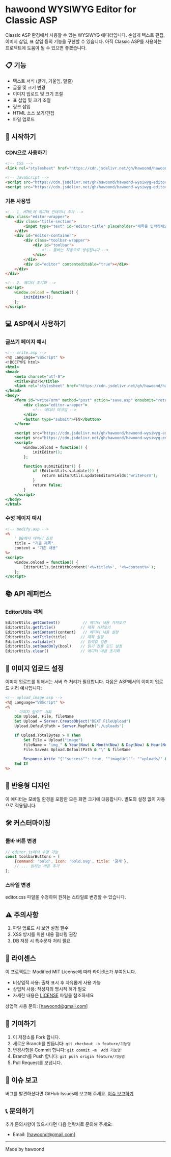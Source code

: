 # hawoond WYSIWYG Editor for Classic ASP

Classic ASP 환경에서 사용할 수 있는 WYSIWYG 에디터입니다. 손쉽게 텍스트 편집, 이미지 삽입, 표 삽입 등의 기능을 구현할 수 있습니다.
아직 Classic ASP를 사용하는 프로젝트에 도움이 될 수 있으면 좋겠습니다.

## 📋 기능

- 텍스트 서식 (굵게, 기울임, 밑줄)
- 글꼴 및 크기 변경
- 이미지 업로드 및 크기 조절
- 표 삽입 및 크기 조절
- 링크 삽입
- HTML 소스 보기/편집
- 파일 업로드

## 🚀 시작하기

### CDN으로 사용하기

```html
<!-- CSS -->
<link rel="stylesheet" href="https://cdn.jsdelivr.net/gh/hawoond/hawoond-wysiwyg-editor@main/dist/editor.min.css">

<!-- JavaScript -->
<script src="https://cdn.jsdelivr.net/gh/hawoond/hawoond-wysiwyg-editor@main/dist/editor.min.js"></script>
<script src="https://cdn.jsdelivr.net/gh/hawoond/hawoond-wysiwyg-editor@main/dist/editor_utils.min.js"></script>
```

### 기본 사용법

```html
<!-- 1. HTML에 에디터 컨테이너 추가 -->
<div class="editor-wrapper">
    <div class="title-section">
        <input type="text" id="editor-title" placeholder="제목을 입력하세요">
    </div>
    <div id="editor-container">
        <div class="toolbar-wrapper">
            <div id="toolbar">
                <!-- 툴바는 자동으로 생성됩니다 -->
            </div>
        </div>
        <div id="editor" contenteditable="true"></div>
    </div>
</div>

<!-- 2. 에디터 초기화 -->
<script>
    window.onload = function() {
        initEditor();
    };
</script>
```

## 💻 ASP에서 사용하기

### 글쓰기 페이지 예시
```asp
<!-- write.asp -->
<%@ Language="VBScript" %>
<!DOCTYPE html>
<html>
<head>
    <meta charset="utf-8">
    <title>글쓰기</title>
    <link rel="stylesheet" href="https://cdn.jsdelivr.net/gh/hawoond/hawoond-wysiwyg-editor@main/dist/editor.min.css">
</head>
<body>
    <form id="writeForm" method="post" action="save.asp" onsubmit="return submitEditor();">
        <div class="editor-wrapper">
            <!-- 에디터 마크업 -->
        </div>
        <button type="submit">저장</button>
    </form>

    <script src="https://cdn.jsdelivr.net/gh/hawoond/hawoond-wysiwyg-editor@main/dist/editor.min.js"></script>
    <script src="https://cdn.jsdelivr.net/gh/hawoond/hawoond-wysiwyg-editor@main/dist/editor_utils.min.js"></script>
    <script>
        window.onload = function() {
            initEditor();
        };

        function submitEditor() {
            if (EditorUtils.validate()) {
                return EditorUtils.updateEditorFields('writeForm');
            }
            return false;
        }
    </script>
</body>
</html>
```

### 수정 페이지 예시
```asp
<!-- modify.asp -->
<%
    ' DB에서 데이터 조회
    title = "기존 제목"
    content = "기존 내용"
%>
<script>
    window.onload = function() {
        EditorUtils.initWithContent('<%=title%>', '<%=content%>');
    };
</script>
```

## 📚 API 레퍼런스

### EditorUtils 객체

```javascript
EditorUtils.getContent()          // 에디터 내용 가져오기
EditorUtils.getTitle()           // 제목 가져오기
EditorUtils.setContent(content)   // 에디터 내용 설정
EditorUtils.setTitle(title)      // 제목 설정
EditorUtils.validate()           // 입력값 검증
EditorUtils.setReadOnly(bool)    // 읽기 전용 모드 설정
EditorUtils.clear()              // 에디터 내용 초기화
```

## 🔧 이미지 업로드 설정

이미지 업로드를 위해서는 서버 측 처리가 필요합니다. 다음은 ASP에서의 이미지 업로드 처리 예시입니다:

```asp
<!-- upload_image.asp -->
<%@ Language="VBScript" %>
<%
    ' 이미지 업로드 처리
    Dim Upload, File, fileName
    Set Upload = Server.CreateObject("DEXT.FileUpload")
    Upload.DefaultPath = Server.MapPath("./uploads")

    If Upload.TotalBytes > 0 Then
        Set File = Upload("image")
        fileName = "img_" & Year(Now) & Month(Now) & Day(Now) & Hour(Now) & Minute(Now) & Second(Now) & ".jpg"
        File.SaveAs Upload.DefaultPath & "\" & fileName
        
        Response.Write "{""success"": true, ""imageUrl"": ""uploads/" & fileName & """}"
    End If
%>
```

## 📱 반응형 디자인

이 에디터는 모바일 환경을 포함한 모든 화면 크기에 대응합니다. 별도의 설정 없이 자동으로 적용됩니다.

## 🛠️ 커스터마이징

### 툴바 버튼 변경
```javascript
// editor.js에서 수정 가능
const toolbarButtons = [
    {command: 'bold', icon: 'bold.svg', title: '굵게'},
    // ... 원하는 버튼 추가
];
```

### 스타일 변경
editor.css 파일을 수정하여 원하는 스타일로 변경할 수 있습니다.

## ⚠️ 주의사항

1. 파일 업로드 시 보안 설정 필수
2. XSS 방지를 위한 내용 필터링 권장
3. DB 저장 시 특수문자 처리 필요

## 📄 라이센스

이 프로젝트는 Modified MIT License에 따라 라이센스가 부여됩니다.

- 비상업적 사용: 출처 표시 후 자유롭게 사용 가능
- 상업적 사용: 작성자의 명시적 허가 필요
- 자세한 내용은 [LICENSE](LICENSE) 파일을 참조하세요

상업적 사용 문의: [hawoond@gmail.com]

## 🤝 기여하기

1. 이 저장소를 Fork 합니다.
2. 새로운 Branch를 만듭니다: `git checkout -b feature/기능명`
3. 변경사항을 Commit 합니다: `git commit -m 'Add 기능명'`
4. Branch를 Push 합니다: `git push origin feature/기능명`
5. Pull Request를 보냅니다.

## 🐛 이슈 보고

버그를 발견하셨다면 GitHub Issues에 보고해 주세요.
[이슈 보고하기](https://github.com/hawoond/hawoond-wysiwyg-editor/issues)

## 📞 문의하기

추가 문의사항이 있으시다면 다음 연락처로 문의해 주세요:
- Email: [hawoond@gmail.com]

---

Made by hawoond
